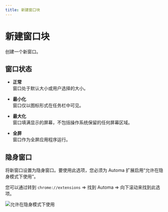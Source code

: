 ```yaml
---
title: 新建窗口块
---
```


# 新建窗口块

创建一个新窗口。

## 窗口状态

- **正常** <br>
	窗口处于默认大小或用户选择的大小。

- **最小化** <br>
	窗口仅以图标形式在任务栏中可见。

- **最大化** <br>
	窗口填满显示的屏幕，不包括操作系统保留的任何屏幕区域。

- **全屏** <br>
	窗口作为全屏应用程序运行。

## 隐身窗口

将新窗口设置为隐身窗口。要使用此选项，您必须为 Automa 扩展启用“允许在隐身模式下使用”。

您可以通过转到 `chrome://extensions` => 找到 Automa => 向下滚动来找到此选项。

![允许在隐身模式下使用](https://s3.ap-southeast-1.amazonaws.com/automa-pub/i/2024/12/02/185qzp-dx.png)